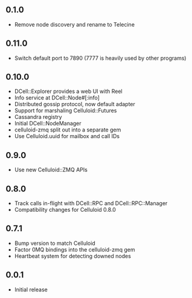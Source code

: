 0.1.0
---
* Remove node discovery and rename to Telecine

0.11.0
----
* Switch default port to 7890 (7777 is heavily used by other programs)

0.10.0
------
* DCell::Explorer provides a web UI with Reel
* Info service at DCell::Node#[:info]
* Distributed gossip protocol, now default adapter
* Support for marshaling Celluloid::Futures
* Cassandra registry
* Initial DCell::NodeManager
* celluloid-zmq split out into a separate gem
* Use Celluloid.uuid for mailbox and call IDs

0.9.0
-----
* Use new Celluloid::ZMQ APIs

0.8.0
-----
* Track calls in-flight with DCell::RPC and DCell::RPC::Manager
* Compatibility changes for Celluloid 0.8.0

0.7.1
-----
* Bump version to match Celluloid
* Factor 0MQ bindings into the celluloid-zmq gem
* Heartbeat system for detecting downed nodes

0.0.1
-----
* Initial release
